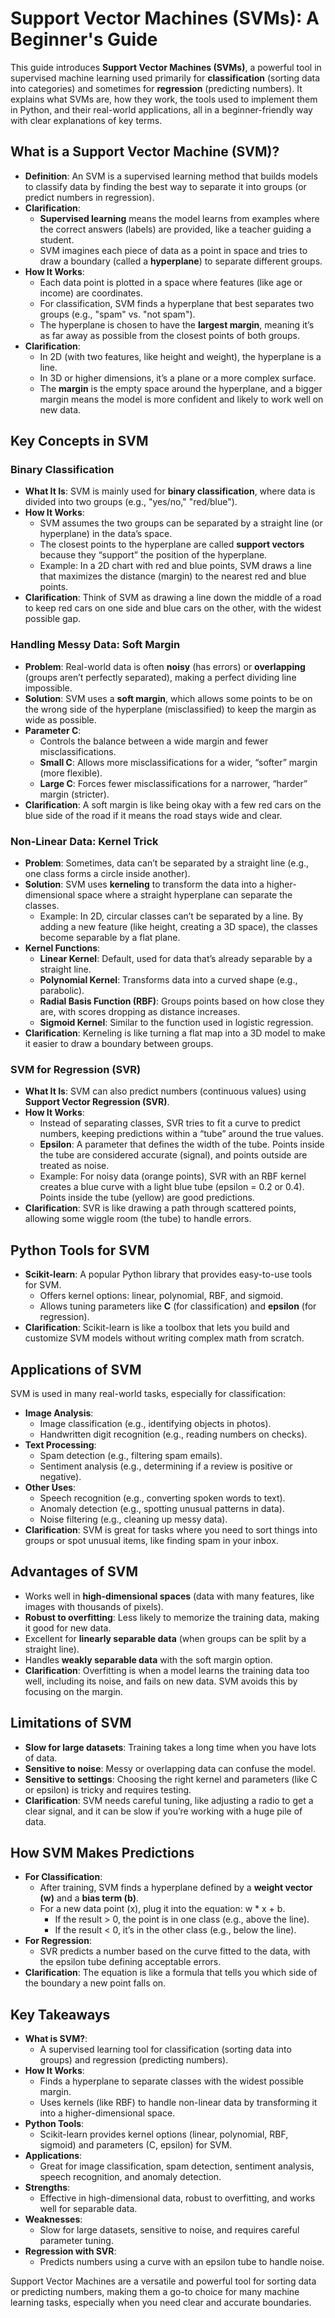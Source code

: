 # Support Vector Machines (SVMs): A Beginner's Guide

This guide introduces **Support Vector Machines (SVMs)**, a powerful tool in supervised machine learning used primarily for **classification** (sorting data into categories) and sometimes for **regression** (predicting numbers). It explains what SVMs are, how they work, the tools used to implement them in Python, and their real-world applications, all in a beginner-friendly way with clear explanations of key terms.

## What is a Support Vector Machine (SVM)?

- **Definition**: An SVM is a supervised learning method that builds models to classify data by finding the best way to separate it into groups (or predict numbers in regression).
- **Clarification**:
  - **Supervised learning** means the model learns from examples where the correct answers (labels) are provided, like a teacher guiding a student.
  - SVM imagines each piece of data as a point in space and tries to draw a boundary (called a **hyperplane**) to separate different groups.
- **How It Works**:
  - Each data point is plotted in a space where features (like age or income) are coordinates.
  - For classification, SVM finds a hyperplane that best separates two groups (e.g., "spam" vs. "not spam").
  - The hyperplane is chosen to have the **largest margin**, meaning it’s as far away as possible from the closest points of both groups.
- **Clarification**:
  - In 2D (with two features, like height and weight), the hyperplane is a line.
  - In 3D or higher dimensions, it’s a plane or a more complex surface.
  - The **margin** is the empty space around the hyperplane, and a bigger margin means the model is more confident and likely to work well on new data.

## Key Concepts in SVM

### Binary Classification

- **What It Is**: SVM is mainly used for **binary classification**, where data is divided into two groups (e.g., "yes/no," "red/blue").
- **How It Works**:
  - SVM assumes the two groups can be separated by a straight line (or hyperplane) in the data’s space.
  - The closest points to the hyperplane are called **support vectors** because they “support” the position of the hyperplane.
  - Example: In a 2D chart with red and blue points, SVM draws a line that maximizes the distance (margin) to the nearest red and blue points.
- **Clarification**: Think of SVM as drawing a line down the middle of a road to keep red cars on one side and blue cars on the other, with the widest possible gap.

### Handling Messy Data: Soft Margin

- **Problem**: Real-world data is often **noisy** (has errors) or **overlapping** (groups aren’t perfectly separated), making a perfect dividing line impossible.
- **Solution**: SVM uses a **soft margin**, which allows some points to be on the wrong side of the hyperplane (misclassified) to keep the margin as wide as possible.
- **Parameter C**:
  - Controls the balance between a wide margin and fewer misclassifications.
  - **Small C**: Allows more misclassifications for a wider, “softer” margin (more flexible).
  - **Large C**: Forces fewer misclassifications for a narrower, “harder” margin (stricter).
- **Clarification**: A soft margin is like being okay with a few red cars on the blue side of the road if it means the road stays wide and clear.

### Non-Linear Data: Kernel Trick

- **Problem**: Sometimes, data can’t be separated by a straight line (e.g., one class forms a circle inside another).
- **Solution**: SVM uses **kerneling** to transform the data into a higher-dimensional space where a straight hyperplane can separate the classes.
  - Example: In 2D, circular classes can’t be separated by a line. By adding a new feature (like height, creating a 3D space), the classes become separable by a flat plane.
- **Kernel Functions**:
  - **Linear Kernel**: Default, used for data that’s already separable by a straight line.
  - **Polynomial Kernel**: Transforms data into a curved shape (e.g., parabolic).
  - **Radial Basis Function (RBF)**: Groups points based on how close they are, with scores dropping as distance increases.
  - **Sigmoid Kernel**: Similar to the function used in logistic regression.
- **Clarification**: Kerneling is like turning a flat map into a 3D model to make it easier to draw a boundary between groups.

### SVM for Regression (SVR)

- **What It Is**: SVM can also predict numbers (continuous values) using **Support Vector Regression (SVR)**.
- **How It Works**:
  - Instead of separating classes, SVR tries to fit a curve to predict numbers, keeping predictions within a “tube” around the true values.
  - **Epsilon**: A parameter that defines the width of the tube. Points inside the tube are considered accurate (signal), and points outside are treated as noise.
  - Example: For noisy data (orange points), SVR with an RBF kernel creates a blue curve with a light blue tube (epsilon = 0.2 or 0.4). Points inside the tube (yellow) are good predictions.
- **Clarification**: SVR is like drawing a path through scattered points, allowing some wiggle room (the tube) to handle errors.

## Python Tools for SVM

- **Scikit-learn**: A popular Python library that provides easy-to-use tools for SVM.
  - Offers kernel options: linear, polynomial, RBF, and sigmoid.
  - Allows tuning parameters like **C** (for classification) and **epsilon** (for regression).
- **Clarification**: Scikit-learn is like a toolbox that lets you build and customize SVM models without writing complex math from scratch.

## Applications of SVM

SVM is used in many real-world tasks, especially for classification:
- **Image Analysis**:
  - Image classification (e.g., identifying objects in photos).
  - Handwritten digit recognition (e.g., reading numbers on checks).
- **Text Processing**:
  - Spam detection (e.g., filtering spam emails).
  - Sentiment analysis (e.g., determining if a review is positive or negative).
- **Other Uses**:
  - Speech recognition (e.g., converting spoken words to text).
  - Anomaly detection (e.g., spotting unusual patterns in data).
  - Noise filtering (e.g., cleaning up messy data).
- **Clarification**: SVM is great for tasks where you need to sort things into groups or spot unusual items, like finding spam in your inbox.

## Advantages of SVM

- Works well in **high-dimensional spaces** (data with many features, like images with thousands of pixels).
- **Robust to overfitting**: Less likely to memorize the training data, making it good for new data.
- Excellent for **linearly separable data** (when groups can be split by a straight line).
- Handles **weakly separable data** with the soft margin option.
- **Clarification**: Overfitting is when a model learns the training data too well, including its noise, and fails on new data. SVM avoids this by focusing on the margin.

## Limitations of SVM

- **Slow for large datasets**: Training takes a long time when you have lots of data.
- **Sensitive to noise**: Messy or overlapping data can confuse the model.
- **Sensitive to settings**: Choosing the right kernel and parameters (like C or epsilon) is tricky and requires testing.
- **Clarification**: SVM needs careful tuning, like adjusting a radio to get a clear signal, and it can be slow if you’re working with a huge pile of data.

## How SVM Makes Predictions

- **For Classification**:
  - After training, SVM finds a hyperplane defined by a **weight vector (w)** and a **bias term (b)**.
  - For a new data point (x), plug it into the equation: w * x + b.
    - If the result > 0, the point is in one class (e.g., above the line).
    - If the result < 0, it’s in the other class (e.g., below the line).
- **For Regression**:
  - SVR predicts a number based on the curve fitted to the data, with the epsilon tube defining acceptable errors.
- **Clarification**: The equation is like a formula that tells you which side of the boundary a new point falls on.

## Key Takeaways

- **What is SVM?**:
  - A supervised learning tool for classification (sorting data into groups) and regression (predicting numbers).
- **How It Works**:
  - Finds a hyperplane to separate classes with the widest possible margin.
  - Uses kernels (like RBF) to handle non-linear data by transforming it into a higher-dimensional space.
- **Python Tools**:
  - Scikit-learn provides kernel options (linear, polynomial, RBF, sigmoid) and parameters (C, epsilon) for SVM.
- **Applications**:
  - Great for image classification, spam detection, sentiment analysis, speech recognition, and anomaly detection.
- **Strengths**:
  - Effective in high-dimensional data, robust to overfitting, and works well for separable data.
- **Weaknesses**:
  - Slow for large datasets, sensitive to noise, and requires careful parameter tuning.
- **Regression with SVR**:
  - Predicts numbers using a curve with an epsilon tube to handle noise.

Support Vector Machines are a versatile and powerful tool for sorting data or predicting numbers, making them a go-to choice for many machine learning tasks, especially when you need clear and accurate boundaries.